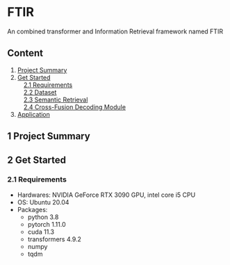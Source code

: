 # FTIR
An combined transformer and Information Retrieval framework named FTIR 
## Content
1. [Project Summary](#1-Project-Summary)<br>
2. [Get Started](#2-Get-Started)<br>
&ensp;&ensp;[2.1 Requirements](#21-Requirements)<br>
&ensp;&ensp;[2.2 Dataset](#22-Dataset)<br>
&ensp;&ensp;[2.3 Semantic Retrieval](#23-Semantic-Retrieval)<br>
&ensp;&ensp;[2.4 Cross-Fusion Decoding Module](#24-Cross-Fusion-Decoding-Module)<br>
3. [Application](#3-Application)<br>

## 1 Project Summary

## 2 Get Started
### 2.1 Requirements
* Hardwares: NVIDIA GeForce RTX 3090 GPU, intel core i5 CPU
* OS: Ubuntu 20.04
* Packages: 
  * python 3.8
  * pytorch 1.11.0
  * cuda 11.3
  * transformers 4.9.2
  * numpy
  * tqdm
